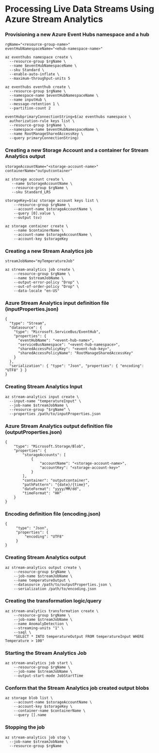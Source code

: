 # Processing Live Data Streams Using Azure Stream Analytics


### Provisioning a new Azure Event Hubs namespace and a hub
```
rgName="<resource-group-name>"
eventHubNamespaceName="<ehub-namespace-name>"

az eventhubs namespace create \
  --resource-group $rgName \
  --name $eventHubNamespaceName \
  --sku Standard \
  --enable-auto-inflate \
  --maximum-throughput-units 5

az eventhubs eventhub create \
  --resource-group $rgName \
  --namespace-name $eventHubNamespaceName \
  --name inputHub \
  --message-retention 1 \
  --partition-count 2

eventHubprimaryConnectionString=$(az eventhubs namespace \
  authorization-rule keys list \
  --resource-group $rgName \
  --namespace-name $eventHubNamespaceName \
  --name RootManageSharedAccessKey \
  --query primaryConnectionString)
```

### Creating a new Storage Account and a container for Stream Analytics output
```
storageAccountName="<storage-account-name>"
containerName="outputcontainer"

az storage account create \
   --name $storageAccountName \
   --resource-group $rgName \
   --sku Standard_LRS

storageKey=$(az storage account keys list \
    --resource-group $rgName \
    --account-name $storageAccountName \
    --query [0].value \
    --output tsv)

az storage container create \
    --name $containerName \
    --account-name $storageAccountName \
    --account-key $storageKey
```

### Creating a new Stream Analytics job
```
streamJobName="myTemperatureJob"

az stream-analytics job create \
    --resource-group $rgName \
    --name $streamJobName \
    --output-error-policy "Drop" \
    --out-of-order-policy "Drop" \
    --data-locale "en-US"
```

### Azure Stream Analytics input definition file (inputProperties.json)
```
{
  "type": "Stream",
  "datasource": {
    "type": "Microsoft.ServiceBus/EventHub",
    "properties": {
      "eventHubName": "<event-hub-name>",
      "serviceBusNamespace": "<event-hub-namespace>",
      "sharedAccessPolicyKey": "<event-hub-key>",
      "sharedAccessPolicyName": "RootManageSharedAccessKey"
    }
  },
  "serialization": { "type": "Json", "properties": { "encoding": "UTF8" } }
}
```

### Creating Stream Analytics Input
```
az stream-analytics input create \
  --input-name "temperatureInput" \
  --job-name $streamJobName \
  --resource-group "$rgName" \
  --properties /path/to/inputProperties.json
```

### Azure Stream Analytics output definition file (outputProperties.json)
```
{
    "type": "Microsoft.Storage/Blob",
    "properties": {
        "storageAccounts": [
            {
                "accountName": "<storage-account-name>",
                "accountKey": "<storage-account-key>"
            }
        ],
        "container": "outputcontainer",
        "pathPattern": "{date}/{time}",
        "dateFormat": "yyyy/MM/dd",
        "timeFormat": "HH"
    }
}
```

### Encoding definition file (encoding.json)
```
{
     "type": "Json",
     "properties": {
         "encoding": "UTF8"
     }
}
```

### Creating Stream Analytics output
```
az stream-analytics output create \
    --resource-group $rgName \
    --job-name $streamJobName \
    --name temperatureOutput \
    --datasource /path/to/outputProperties.json \
    --serialization /path/to/encoding.json
```

### Creating the transformation logic/query
```
az stream-analytics transformation create \
    --resource-group $rgName \
    --job-name $streamJobName \
    --name AnomalyDetection \
    --streaming-units "1" \
    --saql \
    "SELECT * INTO temperatureOutput FROM temperatureInput WHERE Temperature > 100"
```

### Starting the Stream Analytics Job
```
az stream-analytics job start \
    --resource-group $rgName \
    --job-name $streamJobName \
    --output-start-mode JobStartTime
```

### Conform that the Stream Analytics job created output blobs
```
az storage blob list \
    --account-name $storageAccountName \
    --account-key $storageKey \
    --container-name $containerName \
    --query [].name

```

### Stopping the job
```
az stream-analytics job stop \
  --job-name $streamJobName \
  --resource-group $rgName
```